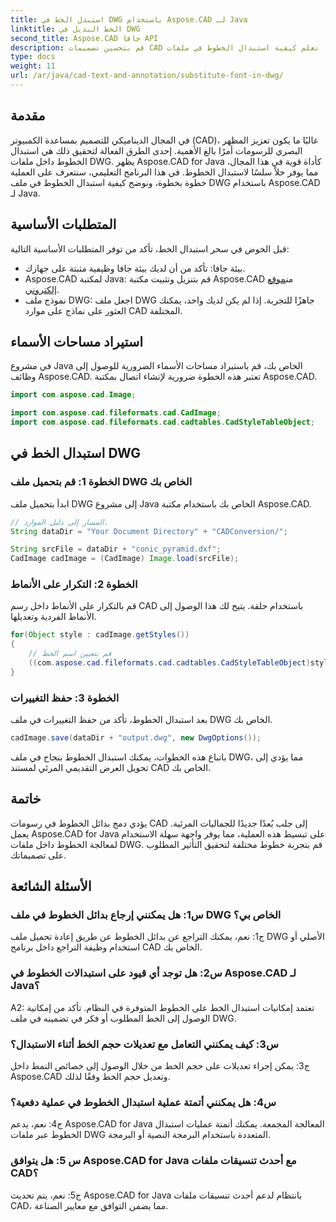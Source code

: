 ```yaml
---
title: استبدل الخط في DWG باستخدام Aspose.CAD لـ Java
linktitle: الخط البديل في DWG
second_title: Aspose.CAD جافا API
description: قم بتحسين تصميمات CAD الخاصة بك دون عناء. تعلم كيفية استبدال الخطوط في ملفات DWG باستخدام Aspose.CAD لـ Java. دليل خطوة بخطوة لتحقيق الكمال البصري.
type: docs
weight: 11
url: /ar/java/cad-text-and-annotation/substitute-font-in-dwg/
---
```

## مقدمة

في المجال الديناميكي للتصميم بمساعدة الكمبيوتر (CAD)، غالبًا ما يكون تعزيز المظهر البصري للرسومات أمرًا بالغ الأهمية. إحدى الطرق الفعالة لتحقيق ذلك هي استبدال الخطوط داخل ملفات DWG. يظهر Aspose.CAD for Java كأداة قوية في هذا المجال، مما يوفر حلاً سلسًا لاستبدال الخطوط. في هذا البرنامج التعليمي، سنتعرف على العملية خطوة بخطوة، ونوضح كيفية استبدال الخطوط في ملف DWG باستخدام Aspose.CAD لـ Java.

## المتطلبات الأساسية

قبل الخوض في سحر استبدال الخط، تأكد من توفر المتطلبات الأساسية التالية:

- بيئة جافا: تأكد من أن لديك بيئة جافا وظيفية مثبتة على جهازك.
-  Aspose.CAD لمكتبة Java: قم بتنزيل وتثبيت مكتبة Aspose.CAD من[موقع إلكتروني](https://releases.aspose.com/cad/java/).
- نموذج ملف DWG: اجعل ملف DWG جاهزًا للتجربة. إذا لم يكن لديك واحد، يمكنك العثور على نماذج على موارد CAD المختلفة.

## استيراد مساحات الأسماء

في مشروع Java الخاص بك، قم باستيراد مساحات الأسماء الضرورية للوصول إلى وظائف Aspose.CAD. تعتبر هذه الخطوة ضرورية لإنشاء اتصال بمكتبة Aspose.CAD.

```java
import com.aspose.cad.Image;

import com.aspose.cad.fileformats.cad.CadImage;
import com.aspose.cad.fileformats.cad.cadtables.CadStyleTableObject;
```

## استبدال الخط في DWG

### الخطوة 1: قم بتحميل ملف DWG الخاص بك

ابدأ بتحميل ملف DWG إلى مشروع Java الخاص بك باستخدام مكتبة Aspose.CAD.

```java
// المسار إلى دليل الموارد.
String dataDir = "Your Document Directory" + "CADConversion/";

String srcFile = dataDir + "conic_pyramid.dxf";
CadImage cadImage = (CadImage) Image.load(srcFile);
```

### الخطوة 2: التكرار على الأنماط

قم بالتكرار على الأنماط داخل رسم CAD باستخدام حلقة. يتيح لك هذا الوصول إلى الأنماط الفردية وتعديلها.

```java
for(Object style : cadImage.getStyles())
{
    // قم بتعيين اسم الخط
    ((com.aspose.cad.fileformats.cad.cadtables.CadStyleTableObject)style).setPrimaryFontName("Arial");
}
```

### الخطوة 3: حفظ التغييرات

بعد استبدال الخطوط، تأكد من حفظ التغييرات في ملف DWG الخاص بك.

```java
cadImage.save(dataDir + "output.dwg", new DwgOptions());
```

باتباع هذه الخطوات، يمكنك استبدال الخطوط بنجاح في ملف DWG، مما يؤدي إلى تحويل العرض التقديمي المرئي لمستند CAD الخاص بك.

## خاتمة

يؤدي دمج بدائل الخطوط في رسومات CAD إلى جلب بُعدًا جديدًا للجماليات المرئية. يعمل Aspose.CAD for Java على تبسيط هذه العملية، مما يوفر واجهة سهلة الاستخدام لمعالجة الخطوط داخل ملفات DWG. قم بتجربة خطوط مختلفة لتحقيق التأثير المطلوب على تصميماتك.

## الأسئلة الشائعة

### س1: هل يمكنني إرجاع بدائل الخطوط في ملف DWG الخاص بي؟

ج1: نعم، يمكنك التراجع عن بدائل الخطوط عن طريق إعادة تحميل ملف DWG الأصلي أو استخدام وظيفة التراجع داخل برنامج CAD الخاص بك.

### س2: هل توجد أي قيود على استبدالات الخطوط في Aspose.CAD لـ Java؟

A2: تعتمد إمكانيات استبدال الخط على الخطوط المتوفرة في النظام. تأكد من إمكانية الوصول إلى الخط المطلوب أو فكر في تضمينه في ملف DWG.

### س3: كيف يمكنني التعامل مع تعديلات حجم الخط أثناء الاستبدال؟

ج3: يمكن إجراء تعديلات على حجم الخط من خلال الوصول إلى خصائص النمط داخل Aspose.CAD وتعديل حجم الخط وفقًا لذلك.

### س4: هل يمكنني أتمتة عملية استبدال الخطوط في عملية دفعية؟

ج4: نعم، يدعم Aspose.CAD for Java المعالجة المجمعة. يمكنك أتمتة عمليات استبدال الخطوط عبر ملفات DWG المتعددة باستخدام البرمجة النصية أو البرمجة.

### س 5: هل يتوافق Aspose.CAD for Java مع أحدث تنسيقات ملفات CAD؟

ج5: نعم، يتم تحديث Aspose.CAD for Java بانتظام لدعم أحدث تنسيقات ملفات CAD، مما يضمن التوافق مع معايير الصناعة.